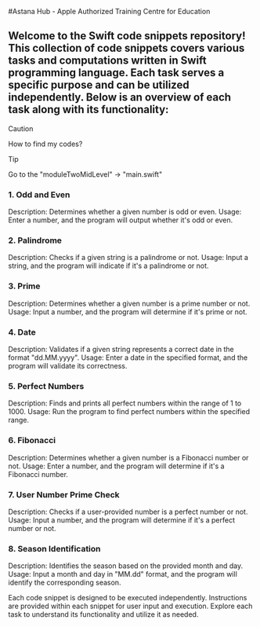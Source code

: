 #Astana Hub - Apple Authorized Training Centre for Education

## Welcome to the Swift code snippets repository! This collection of code snippets covers various tasks and computations written in Swift programming language. Each task serves a specific purpose and can be utilized independently. Below is an overview of each task along with its functionality:

> [!CAUTION]
> How to find my codes?

> [!TIP]
> Go to the "moduleTwoMidLevel" -> "main.swift"

### 1. Odd and Even
Description: Determines whether a given number is odd or even.
Usage: Enter a number, and the program will output whether it's odd or even.

### 2. Palindrome
Description: Checks if a given string is a palindrome or not.
Usage: Input a string, and the program will indicate if it's a palindrome or not.

### 3. Prime
Description: Determines whether a given number is a prime number or not.
Usage: Input a number, and the program will determine if it's prime or not.

### 4. Date
Description: Validates if a given string represents a correct date in the format "dd.MM.yyyy".
Usage: Enter a date in the specified format, and the program will validate its correctness.

### 5. Perfect Numbers
Description: Finds and prints all perfect numbers within the range of 1 to 1000.
Usage: Run the program to find perfect numbers within the specified range.

### 6. Fibonacci
Description: Determines whether a given number is a Fibonacci number or not.
Usage: Enter a number, and the program will determine if it's a Fibonacci number.

### 7. User Number Prime Check
Description: Checks if a user-provided number is a perfect number or not.
Usage: Input a number, and the program will determine if it's a perfect number or not.

### 8. Season Identification
Description: Identifies the season based on the provided month and day.
Usage: Input a month and day in "MM.dd" format, and the program will identify the corresponding season.

Each code snippet is designed to be executed independently. Instructions are provided within each snippet for user input and execution. Explore each task to understand its functionality and utilize it as needed.
